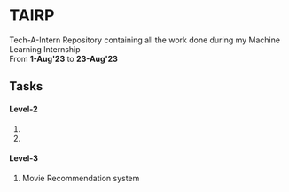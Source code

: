# TAIRP
Tech-A-Intern Repository containing all the work done during my Machine Learning Internship <br>
From <b>1-Aug'23</b> to <b>23-Aug'23</b>

<h2>Tasks</h2>
<!--
<h4>Level-1</h4>
<ol>
  <li>Fruit-image classification</li>
  <li>Iris Flower Classification</li>
  <li>Titanic survival prediction</li>
</ol>
-->
<h4>Level-2</h4>
<ol>
  <li></li>
  <li></li>
</ol>
<h4>Level-3</h4>
<ol>
  <li>Movie Recommendation system</li>
</ol>
